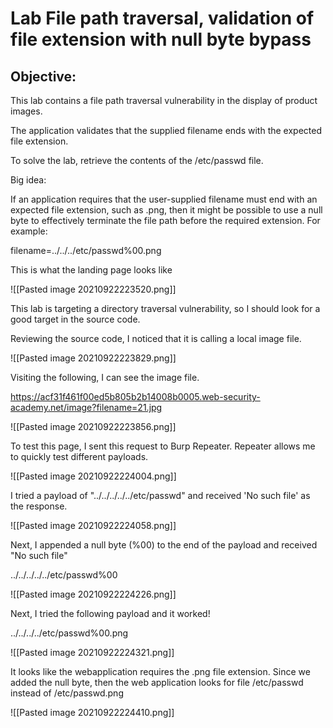 # Lab File path traversal, validation of file extension with null byte bypass

## Objective:

 This lab contains a file path traversal vulnerability in the display of product images.

The application validates that the supplied filename ends with the expected file extension.

To solve the lab, retrieve the contents of the /etc/passwd file. 

Big idea:

 If an application requires that the user-supplied filename must end with an expected file extension, such as .png, then it might be possible to use a null byte to effectively terminate the file path before the required extension. For example:

filename=../../../etc/passwd%00.png 

This is what the landing page looks like 

![[Pasted image 20210922223520.png]]

This lab is targeting a directory traversal vulnerability, so I should look for a good target in the source code.

Reviewing the source code, I noticed that it is calling a local image file.

![[Pasted image 20210922223829.png]]

Visiting the following, I can see the image file.

https://acf31f461f00ed5b805b2b14008b0005.web-security-academy.net/image?filename=21.jpg

![[Pasted image 20210922223856.png]]

To test this page, I sent this request to Burp Repeater. Repeater allows me to quickly test different payloads.

![[Pasted image 20210922224004.png]]

I tried a payload of "../../../../../etc/passwd" and received 'No such file' as the response.

![[Pasted image 20210922224058.png]]

Next, I appended a null byte (%00) to the end of the payload and received "No such file"


../../../../../etc/passwd%00

![[Pasted image 20210922224226.png]]

Next, I tried the following payload and it worked!

../../../../etc/passwd%00.png


![[Pasted image 20210922224321.png]]

It looks like the webapplication requires the .png file extension. Since we added the null byte, then the web application looks for file /etc/passwd instead of /etc/passwd.png

![[Pasted image 20210922224410.png]]

